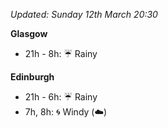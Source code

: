 *Updated: Sunday 12th March 20:30*

**Glasgow**

* 21h - 8h: :umbrella: Rainy

**Edinburgh**

* 21h - 6h: :umbrella: Rainy
* 7h, 8h: :cyclone: Windy (:cloud:)
